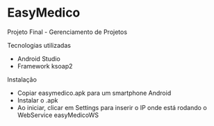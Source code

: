 # EasyMedico
Projeto Final - Gerenciamento de Projetos

Tecnologias utilizadas
- Android Studio
- Framework ksoap2

Instalação
- Copiar easymedico.apk para um smartphone Android
- Instalar o .apk
- Ao iniciar, clicar em Settings para inserir o IP onde está rodando o WebService easyMedicoWS
